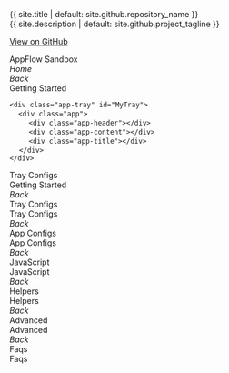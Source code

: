 <link rel="stylesheet" href="{{ site.baseurl }}/css/docs.css">
<link rel="stylesheet" type="text/css" href="//fonts.googleapis.com/css?family=Raleway" />
<div class="title">{{ site.title | default: site.github.repository_name }}</div>
<div class="description">{{ site.description | default: site.github.project_tagline }}</div>
<div class="section">

  <a href="{{ site.github.repository_url }}" class="btn btn-appflow">View on GitHub</a>
<div class="btn btn-appflow">AppFlow Sandbox</div>
<div class="btn btn-appflow"><i class="fa fa-home"><span class="fr">Home</span></i></div>
</div>
<div class="wrapper"> 
<div class="section app-tray app-size-auto">
  <div class="app">
    <div class="app-header app-icon"><i class="fa fa-book"></i></div>
    <div class="app-content">
    <div class="col-xs-2 col-sm-1 app-close p-0"><i class="fa fa-chevron-left"><span class="fr">Back</span></i></div>
    <div class="col-xs-8 col-sm-10 fr fs-xxl p-0">Getting Started</div>
    <div class="col-xs-2 col-sm-1"></div>
    <div class="col-xs-12">
      <pre>
<code>&lt;div class=&quot;app-tray&quot; id=&quot;MyTray&quot;&gt;</code>
 <code> &lt;div class=&quot;app&quot;&gt;</code>
    <code>&lt;div class=&quot;app-header&quot;&gt;&lt;/div&gt;</code>
    <code>&lt;div class=&quot;app-content&quot;&gt;&lt;/div&gt;</code>
    <code>&lt;div class=&quot;app-title&quot;&gt;&lt;/div&gt;</code>
  <code>&lt;/div&gt;</code>
<code>&lt;/div&gt;</code>
</pre>  
    </div>
      <div class="col-xs-12">
        <div class="btn btn-appflow pull-right" data-toggle-app="#TrayConfigs">Tray Configs <i class="fa fa-arrow-circle-right"></i></div>
      </div>
    </div>
    <div class="app-title">Getting Started</div>
  </div>
  
  <div class="app" id="TrayConfigs">
    <div class="app-header app-icon"><i class="fa fa-cog"></i></div>
    <div class="app-content">
    <div class="col-xs-2 col-sm-1 app-close p-0"><i class="fa fa-chevron-left"><span class="fr">Back</span></i></div>
    <div class="col-xs-8 col-sm-10 fr fs-xxl p-0">Tray Configs</div>
    <div class="col-xs-2 col-sm-1"></div>
    <div class="col-xs-12"></div>
    </div>
    <div class="app-title">Tray Configs</div>
  </div>
  
  <div class="app">
    <div class="app-header app-icon"><span>
  <i class="fa fa-square"></i>
  <i class="fa fa-cogs fa-stack-0-5x fa-inverse-custom"></i>
</span></div>
    <div class="app-content">
    <div class="col-xs-2 col-sm-1 app-close p-0"><i class="fa fa-chevron-left"><span class="fr">Back</span></i></div>
    <div class="col-xs-8 col-sm-10 fr fs-xxl p-0">App Configs</div>
    <div class="col-xs-2 col-sm-1"></div>
    <div class="col-xs-12"></div>
    </div>
    <div class="app-title">App Configs</div>
  </div>
  
  <div class="app">
    <div class="app-header app-icon"><i class="f-mfizz icon-javascript"></i></div>
    <div class="app-content">
    <div class="col-xs-2 col-sm-1 app-close p-0"><i class="fa fa-chevron-left"><span class="fr">Back</span></i></div>
    <div class="col-xs-8 col-sm-10 fr fs-xxl p-0">JavaScript</div>
    <div class="col-xs-2 col-sm-1"></div>
    <div class="col-xs-12"></div>
    </div>
    <div class="app-title">JavaScript</div>
  </div>
  
  <div class="app">
    <div class="app-header app-icon"><i class="f-mfizz icon-css3"></i></div>
    <div class="app-content">
    <div class="col-xs-2 col-sm-1 app-close p-0"><i class="fa fa-chevron-left"><span class="fr">Back</span></i></div>
    <div class="col-xs-8 col-sm-10 fr fs-xxl p-0">Helpers</div>
    <div class="col-xs-2 col-sm-1"></div>
    <div class="col-xs-12"></div>
    </div>
    <div class="app-title">Helpers</div>
  </div>
  
  <div class="app">
    <div class="app-header app-icon"><i class="fa fa-cogs"></i></div>
    <div class="app-content">
    <div class="col-xs-2 col-sm-1 app-close p-0"><i class="fa fa-chevron-left"><span class="fr">Back</span></i></div>
    <div class="col-xs-8 col-sm-10 fr fs-xxl p-0">Advanced</div>
    <div class="col-xs-2 col-sm-1"></div>
    <div class="col-xs-12"></div>
    </div>
    <div class="app-title">Advanced</div>
  </div>
  
  <div class="app">
    <div class="app-header app-icon"><i class="fa fa-question-circle"></i></div>
    <div class="app-content">
    <div class="col-xs-2 col-sm-1 app-close p-0"><i class="fa fa-chevron-left"><span class="fr">Back</span></i></div>
    <div class="col-xs-8 col-sm-10 fr fs-xxl p-0">Faqs</div>
    <div class="col-xs-2 col-sm-1"></div>
    <div class="col-xs-12"></div>
    </div>
    <div class="app-title">Faqs</div>
  </div>
  
</div>

</div>
